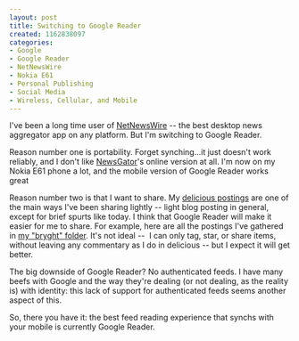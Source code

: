 ```yaml
--- 
layout: post
title: Switching to Google Reader
created: 1162838097
categories: 
- Google
- Google Reader
- NetNewsWire
- Nokia E61
- Personal Publishing
- Social Media
- Wireless, Cellular, and Mobile
---
```

<p>I&#39;ve been a long time user of <a href="http://www.newsgator.com/NGOLProduct.aspx?ProdID=NetNewsWire">NetNewsWire</a> -- the best desktop news aggregator app on any platform. But I&#39;m switching to Google Reader.</p><p>Reason number one is portability. Forget synching...it just doesn&#39;t work reliably, and I don&#39;t like <a href="http://www.newsgator.com">NewsGator</a>&#39;s online version at all. I&#39;m now on my Nokia E61 phone a lot, and the mobile version of Google Reader works great&nbsp;</p><p>Reason number two is that I want to share. My <a href="http://del.icio.us/borismann">delicious postings</a> are one of the main ways I&#39;ve been sharing lightly -- light blog posting in general, except for brief spurts like today. I think that Google Reader will make it easier for me to share. For example, here are all the postings I&#39;ve gathered in <a href="http://www.google.com/reader/shared/user/09750022241426538111/label/bryght">my &quot;bryght&quot; folder</a>. It&#39;s not ideal --&nbsp; I can only tag, star, or share items, without leaving any commentary as I do in delicious -- but I expect it will get better.</p><p>The big downside of Google Reader? No authenticated feeds. I have many beefs with Google and the way they&#39;re dealing (or not dealing, as the reality is) with identity: this lack of support for authenticated feeds seems another aspect of this.&nbsp;</p><p>So, there you have it: the best feed reading experience that synchs with your mobile is currently Google Reader. <br /></p>
